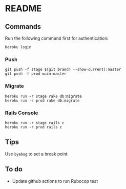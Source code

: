 # README

## Commands

Run the following command first for authentication:

```
heroku login
```

### Push

```
git push -f stage $(git branch --show-current):master
git push -f prod main:master
```

### Migrate

```
heroku run -r stage rake db:migrate
heroku run -r prod rake db:migrate
```

### Rails Console

```
heroku run -r stage rails c
heroku run -r prod rails c
```


## Tips

Use `byebug` to set a break point


## To do
- Update github actions to run Rubocop
test